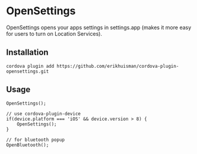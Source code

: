OpenSettings
======
OpenSettings opens your apps settings in settings.app (makes it more easy for users to turn on Location Services).

## Installation

```
cordova plugin add https://github.com/erikhuisman/cordova-plugin-opensettings.git
```

## Usage

```
OpenSettings();

// use cordova-plugin-device
if(device.platform === 'iOS' && device.version > 8) {
	OpenSettings();
}

// for bluetooth popup
OpenBluetooth();

```

